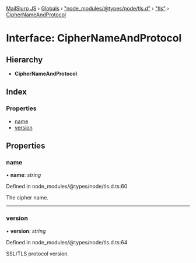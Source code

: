 [MailSlurp JS](../README.md) › [Globals](../globals.md) › ["node_modules/@types/node/tls.d"](../modules/_node_modules__types_node_tls_d_.md) › ["tls"](../modules/_node_modules__types_node_tls_d_._tls_.md) › [CipherNameAndProtocol](_node_modules__types_node_tls_d_._tls_.ciphernameandprotocol.md)

# Interface: CipherNameAndProtocol

## Hierarchy

* **CipherNameAndProtocol**

## Index

### Properties

* [name](_node_modules__types_node_tls_d_._tls_.ciphernameandprotocol.md#name)
* [version](_node_modules__types_node_tls_d_._tls_.ciphernameandprotocol.md#version)

## Properties

###  name

• **name**: *string*

Defined in node_modules/@types/node/tls.d.ts:60

The cipher name.

___

###  version

• **version**: *string*

Defined in node_modules/@types/node/tls.d.ts:64

SSL/TLS protocol version.
